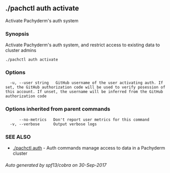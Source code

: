 ## ./pachctl auth activate

Activate Pachyderm's auth system

### Synopsis


Activate Pachyderm's auth system, and restrict access to existing data to cluster admins

```
./pachctl auth activate
```

### Options

```
  -u, --user string   GitHub username of the user activating auth. If set, the GitHub authorization code will be used to verify posession of this account. If unset, the username will be inferred from the GitHub authorization code
```

### Options inherited from parent commands

```
      --no-metrics   Don't report user metrics for this command
  -v, --verbose      Output verbose logs
```

### SEE ALSO
* [./pachctl auth](./pachctl_auth.md)	 - Auth commands manage access to data in a Pachyderm cluster

###### Auto generated by spf13/cobra on 30-Sep-2017
